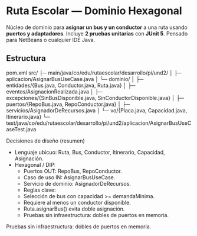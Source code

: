 # Ruta Escolar — Dominio Hexagonal

Núcleo de dominio para **asignar un bus y un conductor** a una ruta usando **puertos y adaptadores**. Incluye **2 pruebas unitarias** con **JUnit 5**. Pensado para NetBeans o cualquier IDE Java.

## Estructura
pom.xml
src/
├─ main/java/co/edu/rutaescolar/desarrollo/pi/und2/
│ ├─ aplicacion/AsignarBusUseCase.java
│ └─ dominio/
│ ├─ entidades/{Bus.java, Conductor.java, Ruta.java}
│ ├─ eventos/AsignacionRealizada.java
│ ├─ excepciones/{SinBusDisponible.java, SinConductorDisponible.java}
│ ├─ puertos/{RepoBus.java, RepoConductor.java}
│ ├─ servicios/AsignadorDeRecursos.java
│ └─ vo/{Placa.java, Capacidad.java, Itinerario.java}
└─ test/java/co/edu/rutaescolar/desarrollo/pi/und2/aplicacion/AsignarBusUseCaseTest.java

Decisiones de diseño (resumen)

- Lenguaje ubicuo: Ruta, Bus, Conductor, Itinerario, Capacidad, Asignación.
- Hexagonal / DIP:
  * Puertos OUT: RepoBus, RepoConductor.
  * Caso de uso IN: AsignarBusUseCase.
  * Servicio de dominio: AsignadorDeRecursos.
  - Reglas clave:
  * Selección de bus con capacidad >= demandaMinima.
  * Requiere al menos un conductor disponible.
  * Ruta.asignarBus() evita doble asignación.
  - Pruebas sin infraestructura: dobles de puertos en memoria.

Pruebas sin infraestructura: dobles de puertos en memoria.

